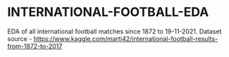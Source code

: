 # INTERNATIONAL-FOOTBALL-EDA
EDA of all international football matches since 1872 to 19-11-2021. 
Dataset source - https://www.kaggle.com/martj42/international-football-results-from-1872-to-2017
